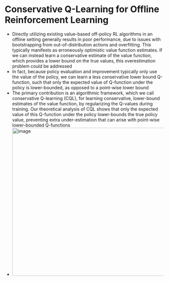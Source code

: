 # Conservative Q-Learning for Offline Reinforcement Learning
* Directly utilizing existing value-based off-policy RL algorithms in an offline setting generally results
in poor performance, due to issues with bootstrapping from out-of-distribution actions and
overfitting. This typically manifests as erroneously optimistic value function estimates. If
we can instead learn a conservative estimate of the value function, which provides a lower bound on
the true values, this overestimation problem could be addressed
* In fact, because policy evaluation and improvement typically only use the value of the policy, we can learn a less conservative lower
bound Q-function, such that only the expected value of Q-function under the policy is lower-bounded,
as opposed to a point-wise lower bound
* The primary contribution is an algorithmic framework, which we call conservative Q-learning (CQL),
for learning conservative, lower-bound estimates of the value function, by regularizing the Q-values
during training. Our theoretical analysis of CQL shows that only the expected value of this Q-function
under the policy lower-bounds the true policy value, preventing extra under-estimation that can arise
with point-wise lower-bounded Q-functions
* <img width="1086" height="470" alt="image" src="https://github.com/user-attachments/assets/cd1accef-b9c2-4733-8437-215b038ea2af" />

